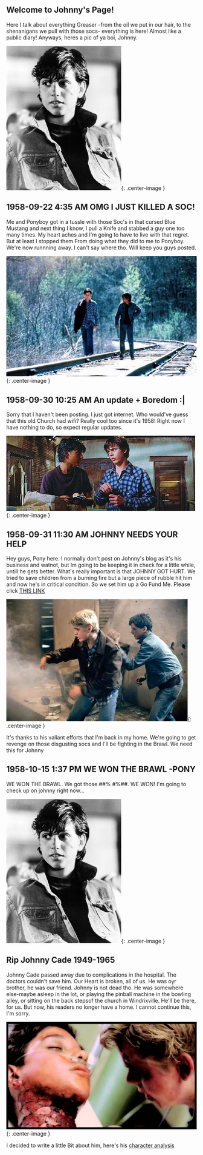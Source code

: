 ## Welcome to Johnny's Page!

Here I talk about everything Greaser -from the oil we put in our hair, to the shenanigans we pull with those socs- everything is here! Almost like a public diary! Anyways, heres a pic of ya boi, Johnny. 

![Johnny](/Johnny.jpg){: .center-image }

## 1958-09-22 4:35 AM OMG I JUST KILLED A SOC! 
Me and Ponyboy got in a tussle with those Soc's in that cursed Blue Mustang and next thing I know, I pull a Knife and stabbed a guy
one too many times. My heart aches and I'm going to have to live with that regret. But at least I stopped them From doing what they did 
to me to Ponyboy. We're now runnning away. I can't say where tho. Will keep you guys posted.

![Running Away](/RunAway.jfif){: .center-image }

## 1958-09-30 10:25 AM An update + Boredom :|
Sorry that I haven't been posting. I just got internet. Who would've guess that this old Church had wifi? Really cool too since it's 1958! Right now I have nothing to do, so expect regular updates.

![Boring](/SpriteCranberry.gif){: .center-image }

## 1958-09-31 11:30 AM JOHNNY NEEDS YOUR HELP
Hey guys, Pony here. I normally don't post on Johnny's blog as it's his business and watnot, but Im going to be keeping it in check for a little while, untill he gets better. What's really important is that JOHNNY GOT HURT. We tried to save children from a burning fire but a large piece of rubble hit him and now he's in critical condition. So we set him up a Go Fund Me. Please click [THIS LINK](https://www.youtube.com/watch?v=dQw4w9WgXcQ)

![He DeD](/SaveTheChildren.jpg){: .center-image }

It's thanks to his valiant efforts that I'm back in my home. We're going to get revenge on those disgusting socs and I'll be fighting 
in the Brawl. We need this for Johnny

## 1958-10-15 1:37 PM WE WON THE BRAWL -PONY
WE WON THE BRAWL. We got those #$%#%$#% #$% #$%#$%$#. WE WON! I'm going to check up on johnny right now...

![Johnny](/Johnny.jpg){: .center-image }

## Rip Johnny Cade 1949-1965

Johnny Cade passed away due to complications in the hospital. The doctors couldn't save him. Our Heart is broken, all of us. He was oyr brother, he was our friend. Johnny is not dead tho. He was somewhere else-maybe asleep in the lot, or playing the pinball machine in the bowling alley, or sitting on the back stepsof the church in Windrixville. He'll be there, for us. But now, his readers no longer have a home. I cannot continue this, I'm sorry. 

![He DeD](/proxy.jfif){: .center-image }

I decided to write a little Bit about him, here's his [character analysis](https://docs.google.com/document/d/1nhcZYcHi_Xx4NOd75Tmwykw5euAaO_CjYAGUZ00peqo/edit?usp=sharing)
